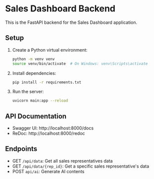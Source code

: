 # Sales Dashboard Backend

This is the FastAPI backend for the Sales Dashboard application.

## Setup

1. Create a Python virtual environment:
   ```bash
   python -m venv venv
   source venv/bin/activate  # On Windows: venv\Scripts\activate
   ```

2. Install dependencies:
   ```bash
   pip install -r requirements.txt
   ```

3. Run the server:
   ```bash
   uvicorn main:app --reload
   ```

## API Documentation

- Swagger UI: http://localhost:8000/docs
- ReDoc: http://localhost:8000/redoc

## Endpoints

- GET `/api/data`: Get all sales representatives data
- GET `/api/data/{rep_id}`: Get a specific sales representative's data
- POST `api/ai`: Generate AI contents